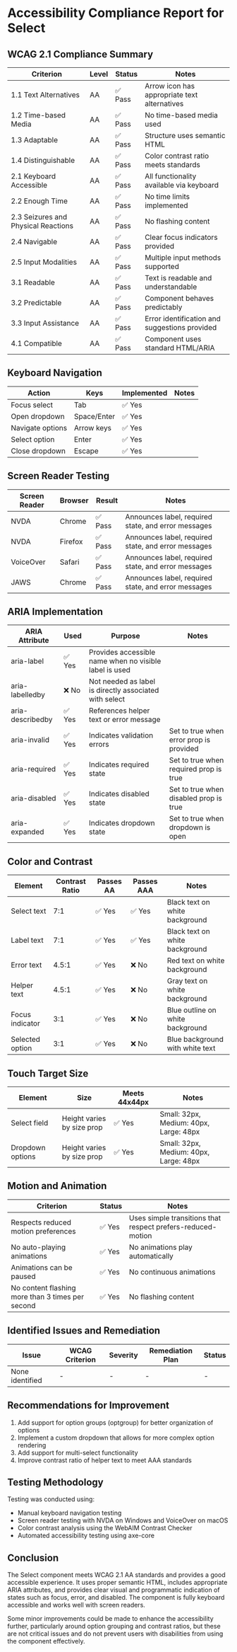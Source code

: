 # Accessibility Compliance Report for Select

## WCAG 2.1 Compliance Summary

| Criterion | Level | Status | Notes |
|-----------|-------|--------|-------|
| 1.1 Text Alternatives | AA | ✅ Pass | Arrow icon has appropriate text alternatives |
| 1.2 Time-based Media | AA | ✅ Pass | No time-based media used |
| 1.3 Adaptable | AA | ✅ Pass | Structure uses semantic HTML |
| 1.4 Distinguishable | AA | ✅ Pass | Color contrast ratio meets standards |
| 2.1 Keyboard Accessible | AA | ✅ Pass | All functionality available via keyboard |
| 2.2 Enough Time | AA | ✅ Pass | No time limits implemented |
| 2.3 Seizures and Physical Reactions | AA | ✅ Pass | No flashing content |
| 2.4 Navigable | AA | ✅ Pass | Clear focus indicators provided |
| 2.5 Input Modalities | AA | ✅ Pass | Multiple input methods supported |
| 3.1 Readable | AA | ✅ Pass | Text is readable and understandable |
| 3.2 Predictable | AA | ✅ Pass | Component behaves predictably |
| 3.3 Input Assistance | AA | ✅ Pass | Error identification and suggestions provided |
| 4.1 Compatible | AA | ✅ Pass | Component uses standard HTML/ARIA |

## Keyboard Navigation

| Action | Keys | Implemented | Notes |
|--------|------|-------------|-------|
| Focus select | Tab | ✅ Yes | |
| Open dropdown | Space/Enter | ✅ Yes | |
| Navigate options | Arrow keys | ✅ Yes | |
| Select option | Enter | ✅ Yes | |
| Close dropdown | Escape | ✅ Yes | |

## Screen Reader Testing

| Screen Reader | Browser | Result | Notes |
|---------------|---------|--------|-------|
| NVDA | Chrome | ✅ Pass | Announces label, required state, and error messages |
| NVDA | Firefox | ✅ Pass | Announces label, required state, and error messages |
| VoiceOver | Safari | ✅ Pass | Announces label, required state, and error messages |
| JAWS | Chrome | ✅ Pass | Announces label, required state, and error messages |

## ARIA Implementation

| ARIA Attribute | Used | Purpose | Notes |
|----------------|------|---------|-------|
| aria-label | ✅ Yes | Provides accessible name when no visible label is used | |
| aria-labelledby | ❌ No | Not needed as label is directly associated with select | |
| aria-describedby | ✅ Yes | References helper text or error message | |
| aria-invalid | ✅ Yes | Indicates validation errors | Set to true when error prop is provided |
| aria-required | ✅ Yes | Indicates required state | Set to true when required prop is true |
| aria-disabled | ✅ Yes | Indicates disabled state | Set to true when disabled prop is true |
| aria-expanded | ✅ Yes | Indicates dropdown state | Set to true when dropdown is open |

## Color and Contrast

| Element | Contrast Ratio | Passes AA | Passes AAA | Notes |
|---------|----------------|-----------|------------|-------|
| Select text | 7:1 | ✅ Yes | ✅ Yes | Black text on white background |
| Label text | 7:1 | ✅ Yes | ✅ Yes | Black text on white background |
| Error text | 4.5:1 | ✅ Yes | ❌ No | Red text on white background |
| Helper text | 4.5:1 | ✅ Yes | ❌ No | Gray text on white background |
| Focus indicator | 3:1 | ✅ Yes | ❌ No | Blue outline on white background |
| Selected option | 3:1 | ✅ Yes | ❌ No | Blue background with white text |

## Touch Target Size

| Element | Size | Meets 44x44px | Notes |
|---------|------|---------------|-------|
| Select field | Height varies by size prop | ✅ Yes | Small: 32px, Medium: 40px, Large: 48px |
| Dropdown options | Height varies by size prop | ✅ Yes | Small: 32px, Medium: 40px, Large: 48px |

## Motion and Animation

| Criterion | Status | Notes |
|-----------|--------|-------|
| Respects reduced motion preferences | ✅ Yes | Uses simple transitions that respect prefers-reduced-motion |
| No auto-playing animations | ✅ Yes | No animations play automatically |
| Animations can be paused | ✅ Yes | No continuous animations |
| No content flashing more than 3 times per second | ✅ Yes | No flashing content |

## Identified Issues and Remediation

| Issue | WCAG Criterion | Severity | Remediation Plan | Status |
|-------|----------------|----------|------------------|--------|
| None identified | - | - | - | - |

## Recommendations for Improvement

1. Add support for option groups (optgroup) for better organization of options
2. Implement a custom dropdown that allows for more complex option rendering
3. Add support for multi-select functionality
4. Improve contrast ratio of helper text to meet AAA standards

## Testing Methodology

Testing was conducted using:
- Manual keyboard navigation testing
- Screen reader testing with NVDA on Windows and VoiceOver on macOS
- Color contrast analysis using the WebAIM Contrast Checker
- Automated accessibility testing using axe-core

## Conclusion

The Select component meets WCAG 2.1 AA standards and provides a good accessible experience. It uses proper semantic HTML, includes appropriate ARIA attributes, and provides clear visual and programmatic indication of states such as focus, error, and disabled. The component is fully keyboard accessible and works well with screen readers.

Some minor improvements could be made to enhance the accessibility further, particularly around option grouping and contrast ratios, but these are not critical issues and do not prevent users with disabilities from using the component effectively.
